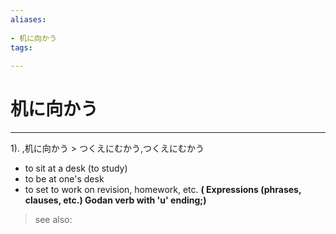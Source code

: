 ```yaml
---
aliases:
    
- 机に向かう
tags:
    
---
```


# 机に向かう
---
1).
,机に向かう > つくえにむかう,つくえにむかう

- to sit at a desk (to study)
- to be at one's desk
- to set to work on revision, homework, etc.
**( Expressions (phrases, clauses, etc.) Godan verb with 'u' ending;)**
> see also: 
            